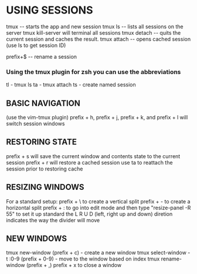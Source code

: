 # USING SESSIONS
tmux -- starts the app and new session
tmux ls -- lists all sessions on the server
tmux kill-server will terminal all sessions
tmux detach -- quits the current session and caches the result.
tmux attach <session ID> -- opens cached session (use ls to get session ID)

prefix+$ -- rename a session
 
### Using the tmux plugin for zsh you can use the abbreviations
tl - tmux ls
ta - tmux attach
ts - create named session

## BASIC NAVIGATION
(use the vim-tmux plugin)
prefix + h, prefix + j, prefix + k, and prefix + l will switch session windows

## RESTORING STATE
prefix + s will save the current window and contents state to the current session
prefix + r will restore a cached session
use ta <session ID> to reattach the session prior to restoring cache

## RESIZING WINDOWS
For a standard setup:
prefix + \ to create a vertical split
prefix + - to create a horizontal split
prefix + : to go into edit mode and then type "resize-panel -R 55" to set it up standard
the L R U D (left, right up and down) diretion indicates the way the divider will move

## NEW WINDOWS
tmux new-window (prefix + c) - create a new window
tmux select-window -t :0-9 (prefix + 0-9) - move to the window based on index
tmux rename-window (prefix + ,)
prefix + x to close a window


